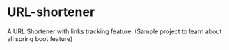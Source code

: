 # URL-shortener
A URL Shortener with links tracking feature. (Sample project to learn about all spring boot feature)
